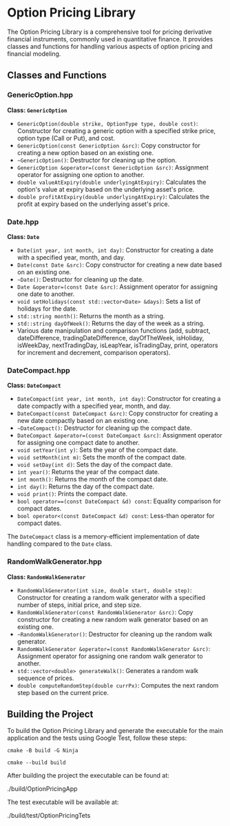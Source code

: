 # Option Pricing Library

The Option Pricing Library is a comprehensive tool for pricing derivative financial instruments, commonly used in quantitative finance. It provides classes and functions for handling various aspects of option pricing and financial modeling.

## Classes and Functions

### GenericOption.hpp

**Class: `GenericOption`**

- `GenericOption(double strike, OptionType type, double cost)`: Constructor for creating a generic option with a specified strike price, option type (Call or Put), and cost.
- `GenericOption(const GenericOption &src)`: Copy constructor for creating a new option based on an existing one.
- `~GenericOption()`: Destructor for cleaning up the option.
- `GenericOption &operator=(const GenericOption &src)`: Assignment operator for assigning one option to another.
- `double valueAtExpiry(double underlyingAtExpiry)`: Calculates the option's value at expiry based on the underlying asset's price.
- `double profitAtExpiry(double underlyingAtExpiry)`: Calculates the profit at expiry based on the underlying asset's price.

### Date.hpp

**Class: `Date`**

- `Date(int year, int month, int day)`: Constructor for creating a date with a specified year, month, and day.
- `Date(const Date &src)`: Copy constructor for creating a new date based on an existing one.
- `~Date()`: Destructor for cleaning up the date.
- `Date &operator=(const Date &src)`: Assignment operator for assigning one date to another.
- `void setHolidays(const std::vector<Date> &days)`: Sets a list of holidays for the date.
- `std::string month()`: Returns the month as a string.
- `std::string dayOfWeek()`: Returns the day of the week as a string.
- Various date manipulation and comparison functions (add, subtract, dateDifference, tradingDateDifference, dayOfTheWeek, isHoliday, isWeekDay, nextTradingDay, isLeapYear, isTradingDay, print, operators for increment and decrement, comparison operators).

### DateCompact.hpp

**Class: `DateCompact`**

- `DateCompact(int year, int month, int day)`: Constructor for creating a date compactly with a specified year, month, and day.
- `DateCompact(const DateCompact &src)`: Copy constructor for creating a new date compactly based on an existing one.
- `~DateCompact()`: Destructor for cleaning up the compact date.
- `DateCompact &operator=(const DateCompact &src)`: Assignment operator for assigning one compact date to another.
- `void setYear(int y)`: Sets the year of the compact date.
- `void setMonth(int m)`: Sets the month of the compact date.
- `void setDay(int d)`: Sets the day of the compact date.
- `int year()`: Returns the year of the compact date.
- `int month()`: Returns the month of the compact date.
- `int day()`: Returns the day of the compact date.
- `void print()`: Prints the compact date.
- `bool operator==(const DateCompact &d) const`: Equality comparison for compact dates.
- `bool operator<(const DateCompact &d) const`: Less-than operator for compact dates.

The `DateCompact` class is a memory-efficient implementation of date handling compared to the `Date` class.

### RandomWalkGenerator.hpp

**Class: `RandomWalkGenerator`**

- `RandomWalkGenerator(int size, double start, double step)`: Constructor for creating a random walk generator with a specified number of steps, initial price, and step size.
- `RandomWalkGenerator(const RandomWalkGenerator &src)`: Copy constructor for creating a new random walk generator based on an existing one.
- `~RandomWalkGenerator()`: Destructor for cleaning up the random walk generator.
- `RandomWalkGenerator &operator=(const RandomWalkGenerator &src)`: Assignment operator for assigning one random walk generator to another.
- `std::vector<double> generateWalk()`: Generates a random walk sequence of prices.
- `double computeRandomStep(double currPx)`: Computes the next random step based on the current price.

## Building the Project

To build the Option Pricing Library and generate the executable for the main application and the tests using Google Test, follow these steps:

  ```shell
  cmake -B build -G Ninja
  
  cmake --build build
  ```

After building the project the executable can be found at:

./build/OptionPricingApp

The test executable will be available at:

./build/test/OptionPricingTets

